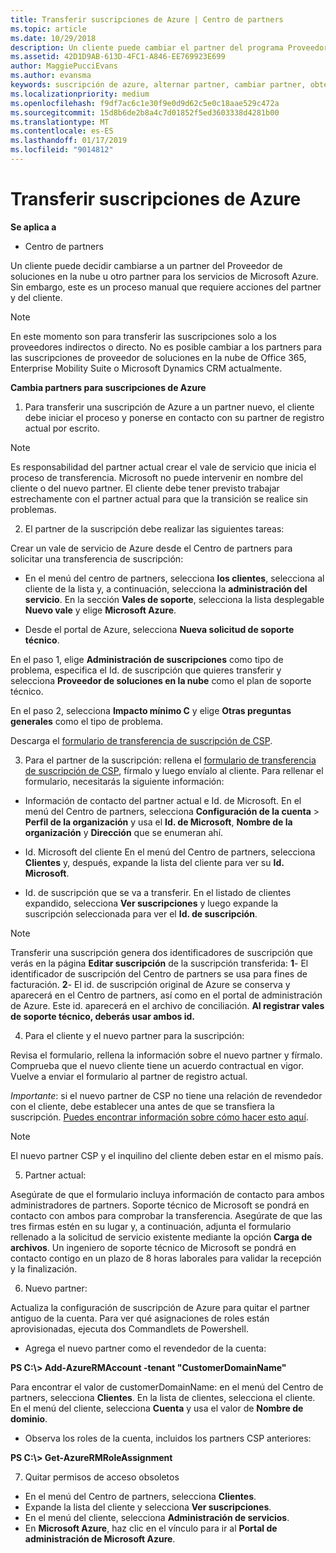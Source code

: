 ```yaml
---
title: Transferir suscripciones de Azure | Centro de partners
ms.topic: article
ms.date: 10/29/2018
description: Un cliente puede cambiar el partner del programa Proveedor de soluciones en la nube que se usará para los servicios de Microsoft Azure. Sin embargo, este es un proceso manual que requiere acciones de partners y clientes.
ms.assetid: 42D1D9AB-613D-4FC1-A846-EE769923E699
author: MaggiePucciEvans
ms.author: evansma
keywords: suscripción de azure, alternar partner, cambiar partner, obtener nuevo partner, otro partner
ms.localizationpriority: medium
ms.openlocfilehash: f9df7ac6c1e30f9e0d9d62c5e0c18aae529c472a
ms.sourcegitcommit: 15d8b6de2b8a4c7d01852f5ed3603338d4281b00
ms.translationtype: MT
ms.contentlocale: es-ES
ms.lasthandoff: 01/17/2019
ms.locfileid: "9014812"
---
```

# <a name="transfer-azure-subscriptions"></a>Transferir suscripciones de Azure 

**Se aplica a**

-  Centro de partners

Un cliente puede decidir cambiarse a un partner del Proveedor de soluciones en la nube u otro partner para los servicios de Microsoft Azure. Sin embargo, este es un proceso manual que requiere acciones del partner y del cliente.

>[!Note]  
>En este momento son para transferir las suscripciones solo a los proveedores indirectos o directo.
>No es posible cambiar a los partners para las suscripciones de proveedor de soluciones en la nube de Office 365, Enterprise Mobility Suite o Microsoft Dynamics CRM actualmente.



**Cambia partners para suscripciones de Azure**

1. Para transferir una suscripción de Azure a un partner nuevo, el cliente debe iniciar el proceso y ponerse en contacto con su partner de registro actual por escrito. 
>[!Note]
>Es responsabilidad del partner actual crear el vale de servicio que inicia el proceso de transferencia. Microsoft no puede intervenir en nombre del cliente o del nuevo partner. El cliente debe tener previsto trabajar estrechamente con el partner actual para que la transición se realice sin problemas.

2. El partner de la suscripción debe realizar las siguientes tareas:

Crear un vale de servicio de Azure desde el Centro de partners para solicitar una transferencia de suscripción:
-   En el menú del centro de partners, selecciona **los clientes**, selecciona al cliente de la lista y, a continuación, selecciona la **administración del servicio**. En la sección **Vales de soporte**, selecciona la lista desplegable **Nuevo vale** y elige **Microsoft Azure**.

-   Desde el portal de Azure, selecciona **Nueva solicitud de soporte técnico**.

En el paso 1, elige **Administración de suscripciones** como tipo de problema, especifica el Id. de suscripción que quieres transferir y selecciona **Proveedor de soluciones en la nube** como el plan de soporte técnico.

En el paso 2, selecciona **Impacto mínimo C** y elige **Otras preguntas generales** como el tipo de problema.

Descarga el [formulario de transferencia de suscripción de CSP](https://assets.windowsphone.com/5222c408-e546-4e01-b72a-2ec7d4c43d57/CSP_Subscription_Transfer_Form_Azure_InvariantCulture_Default.zip).

3. Para el partner de la suscripción: rellena el [formulario de transferencia de suscripción de CSP](https://assets.windowsphone.com/5222c408-e546-4e01-b72a-2ec7d4c43d57/CSP_Subscription_Transfer_Form_Azure_InvariantCulture_Default.zip), fírmalo y luego envíalo al cliente. Para rellenar el formulario, necesitarás la siguiente información:

- Información de contacto del partner actual e Id. de Microsoft. En el menú del Centro de partners, selecciona **Configuración de la cuenta** &gt; **Perfil de la organización** y usa el **Id. de Microsoft**, **Nombre de la organización** y **Dirección** que se enumeran ahí.

- Id. Microsoft del cliente En el menú del Centro de partners, selecciona **Clientes** y, después, expande la lista del cliente para ver su **Id. Microsoft**.

- Id. de suscripción que se va a transferir. En el listado de clientes expandido, selecciona **Ver suscripciones** y luego expande la suscripción seleccionada para ver el **Id. de suscripción**.

>[!Note]
>Transferir una suscripción genera dos identificadores de suscripción que verás en la página **Editar suscripción** de la suscripción transferida: **1**- El identificador de suscripción del Centro de partners se usa para fines de facturación. 
**2**- El id. de suscripción original de Azure se conserva y aparecerá en el Centro de partners, así como en el portal de administración de Azure. Este id. aparecerá en el archivo de conciliación.  **Al registrar vales de soporte técnico, deberás usar ambos id.**

4. Para el cliente y el nuevo partner para la suscripción:

Revisa el formulario, rellena la información sobre el nuevo partner y fírmalo. Comprueba que el nuevo cliente tiene un acuerdo contractual en vigor. Vuelve a enviar el formulario al partner de registro actual.

*Importante*: si el nuevo partner de CSP no tiene una relación de revendedor con el cliente, debe establecer una antes de que se transfiera la suscripción. [Puedes encontrar información sobre cómo hacer esto aquí](request-a-relationship-with-a-customer.md).

>[!Note]
>El nuevo partner CSP y el inquilino del cliente deben estar en el mismo país. 

5. Partner actual:

Asegúrate de que el formulario incluya información de contacto para ambos administradores de partners. Soporte técnico de Microsoft se pondrá en contacto con ambos para comprobar la transferencia. Asegúrate de que las tres firmas estén en su lugar y, a continuación, adjunta el formulario rellenado a la solicitud de servicio existente mediante la opción **Carga de archivos**. Un ingeniero de soporte técnico de Microsoft se pondrá en contacto contigo en un plazo de 8 horas laborales para validar la recepción y la finalización.

6. Nuevo partner:

Actualiza la configuración de suscripción de Azure para quitar el partner antiguo de la cuenta. Para ver qué asignaciones de roles están aprovisionadas, ejecuta dos Commandlets de Powershell.

-   Agrega el nuevo partner como el revendedor de la cuenta:

**PS C:\\&gt; Add-AzureRMAccount -tenant "CustomerDomainName"**

Para encontrar el valor de customerDomainName: en el menú del Centro de partners, selecciona **Clientes**. En la lista de clientes, selecciona el cliente. En el menú del cliente, selecciona **Cuenta** y usa el valor de **Nombre de dominio**.

-   Observa los roles de la cuenta, incluidos los partners CSP anteriores:

**PS C:\\&gt; Get-AzureRMRoleAssignment**

7. Quitar permisos de acceso obsoletos

-  En el menú del Centro de partners, selecciona **Clientes**. 
-  Expande la lista del cliente y selecciona **Ver suscripciones**. 
-  En el menú del cliente, selecciona **Administración de servicios**. 
-  En **Microsoft Azure**, haz clic en el vínculo para ir al **Portal de administración de Microsoft Azure**.

 

 



